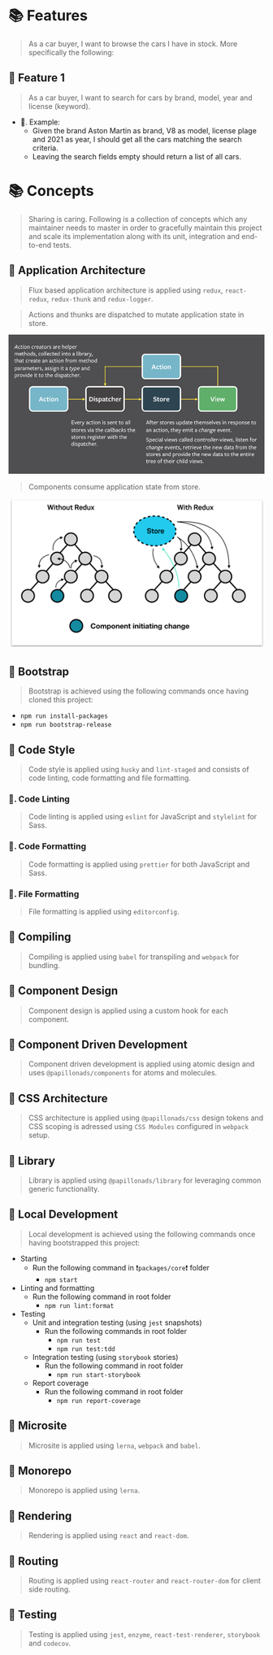 # 📚 Features

> As a car buyer, I want to browse the cars I have in stock. More specifically the following:

## 📗 Feature 1

> As a car buyer, I want to search for cars by brand, model, year and license (keyword).

- 📖. Example:
  - Given the brand Aston Martin as brand, V8 as model, license plage and 2021 as year, I should get all the cars matching the search criteria.
  - Leaving the search fields empty should return a list of all cars.

# 📚 Concepts

> Sharing is caring. Following is a collection of concepts which any maintainer needs to master in order to gracefully maintain this project and scale its implementation along with its unit, integration and end-to-end tests.

## 📗 Application Architecture

> Flux based application architecture is applied using `redux`, `react-redux`, `redux-thunk` and `redux-logger`.

> Actions and thunks are dispatched to mutate application state in store.

<img src="image/flux-flow.png" alt="flux flow" />

> Components consume application state from store.

<img src="image/flux-component.png" alt="flux component" />

## 📗 Bootstrap

> Bootstrap is achieved using the following commands once having cloned this project:

- `npm run install-packages`
- `npm run bootstrap-release`

## 📗 Code Style

> Code style is applied using `husky` and `lint-staged` and consists of code linting, code formatting and file formatting.

### 📖. Code Linting

> Code linting is applied using `eslint` for JavaScript and `stylelint` for Sass.

### 📖. Code Formatting

> Code formatting is applied using `prettier` for both JavaScript and Sass.

### 📖. File Formatting

> File formatting is applied using `editorconfig`.

## 📗 Compiling

> Compiling is applied using `babel` for transpiling and `webpack` for bundling.

## 📗 Component Design

> Component design is applied using a custom hook for each component.

## 📗 Component Driven Development

> Component driven development is applied using atomic design and uses `@papillonads/components` for atoms and molecules.

## 📗 CSS Architecture

> CSS architecture is applied using `@papillonads/css` design tokens and CSS scoping is adressed using `CSS Modules` configured in `webpack` setup.

## 📗 Library

> Library is applied using `@papillonads/library` for leveraging common generic functionality.

## 📗 Local Development

> Local development is achieved using the following commands once having bootstrapped this project:

- Starting
  - Run the following command in ❗️`packages/core`❗️ folder
    - `npm start`
- Linting and formatting
  - Run the following command in root folder
    - `npm run lint:format`
- Testing
  - Unit and integration testing (using `jest` snapshots)
    - Run the following commands in root folder
      - `npm run test`
      - `npm run test:tdd`
  - Integration testing (using `storybook` stories)
    - Run the following command in root folder
      - `npm run start-storybook`
  - Report coverage
    - Run the following command in root folder
      - `npm run report-coverage`

## 📗 Microsite

> Microsite is applied using `lerna`, `webpack` and `babel`.

## 📗 Monorepo

> Monorepo is applied using `lerna`.

## 📗 Rendering

> Rendering is applied using `react` and `react-dom`.

## 📗 Routing

> Routing is applied using `react-router` and `react-router-dom` for client side routing.

## 📗 Testing

> Testing is applied using `jest`, `enzyme`, `react-test-renderer`, `storybook` and `codecov`.
